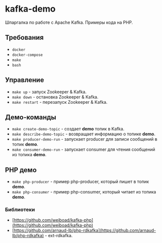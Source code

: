 # kafka-demo

Шпаргалка по работе с Apache Kafka. Примеры кода на PHP.

## Требования

* ```docker```
* ```docker-compose```
* ```make```
* ```bash```

## Управление

* ```make up``` - запуск Zookeeper & Kafka.
* ```make down``` - остановка Zookeeper & Kafka.
* ```make restart``` - перезапуск Zookeeper & Kafka.

## Демо-команды

* ```make create-demo-topic``` - создает **demo** топик в Kafka.
* ```make describe-demo-topic``` - возвращает информацию о топике **demo**.
* ```make producer-demo-run``` - запускает producer для записи сообщений в топик **demo**.
* ```make consumer-demo-run``` - запускает consumer для чтения сообщений из топика **demo**.

## PHP демо

* ```make php-producer``` - пример php-producer, который пишет в топик **demo**.
* ```make php-consumer``` - пример php-consumer, который читает из топика **demo**.

### Библиотеки

* [https://github.com/weiboad/kafka-php](https://github.com/weiboad/kafka-php)
* [https://github.com/arnaud-lb/php-rdkafka](https://github.com/arnaud-lb/php-rdkafka) - ext-rdkafka.
